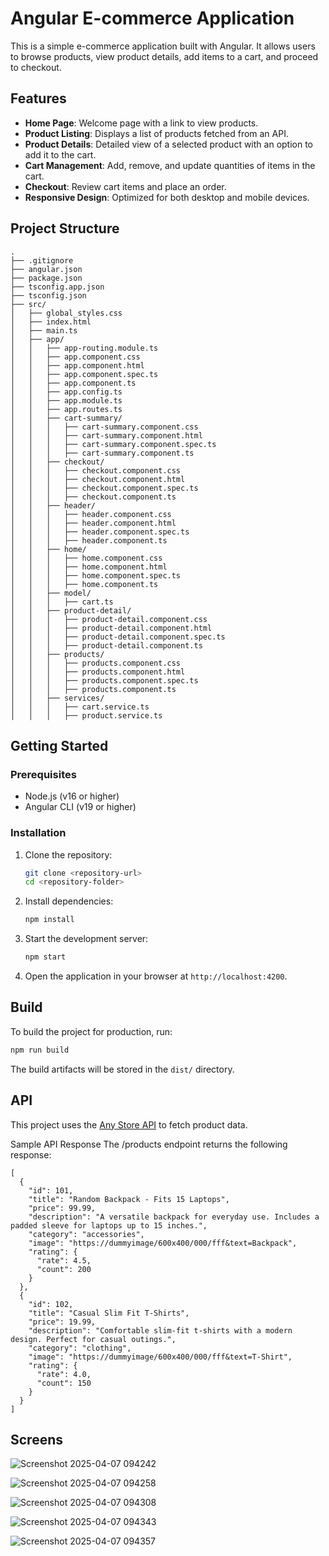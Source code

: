 # Angular E-commerce Application

This is a simple e-commerce application built with Angular. It allows users to browse products, view product details, add items to a cart, and proceed to checkout.

## Features

- **Home Page**: Welcome page with a link to view products.
- **Product Listing**: Displays a list of products fetched from an API.
- **Product Details**: Detailed view of a selected product with an option to add it to the cart.
- **Cart Management**: Add, remove, and update quantities of items in the cart.
- **Checkout**: Review cart items and place an order.
- **Responsive Design**: Optimized for both desktop and mobile devices.

## Project Structure

```
.
├── .gitignore
├── angular.json
├── package.json
├── tsconfig.app.json
├── tsconfig.json
├── src/
│   ├── global_styles.css
│   ├── index.html
│   ├── main.ts
│   ├── app/
│   │   ├── app-routing.module.ts
│   │   ├── app.component.css
│   │   ├── app.component.html
│   │   ├── app.component.spec.ts
│   │   ├── app.component.ts
│   │   ├── app.config.ts
│   │   ├── app.module.ts
│   │   ├── app.routes.ts
│   │   ├── cart-summary/
│   │   │   ├── cart-summary.component.css
│   │   │   ├── cart-summary.component.html
│   │   │   ├── cart-summary.component.spec.ts
│   │   │   ├── cart-summary.component.ts
│   │   ├── checkout/
│   │   │   ├── checkout.component.css
│   │   │   ├── checkout.component.html
│   │   │   ├── checkout.component.spec.ts
│   │   │   ├── checkout.component.ts
│   │   ├── header/
│   │   │   ├── header.component.css
│   │   │   ├── header.component.html
│   │   │   ├── header.component.spec.ts
│   │   │   ├── header.component.ts
│   │   ├── home/
│   │   │   ├── home.component.css
│   │   │   ├── home.component.html
│   │   │   ├── home.component.spec.ts
│   │   │   ├── home.component.ts
│   │   ├── model/
│   │   │   ├── cart.ts
│   │   ├── product-detail/
│   │   │   ├── product-detail.component.css
│   │   │   ├── product-detail.component.html
│   │   │   ├── product-detail.component.spec.ts
│   │   │   ├── product-detail.component.ts
│   │   ├── products/
│   │   │   ├── products.component.css
│   │   │   ├── products.component.html
│   │   │   ├── products.component.spec.ts
│   │   │   ├── products.component.ts
│   │   ├── services/
│   │   │   ├── cart.service.ts
│   │   │   ├── product.service.ts
```

## Getting Started

### Prerequisites

- Node.js (v16 or higher)
- Angular CLI (v19 or higher)

### Installation

1. Clone the repository:
   ```bash
   git clone <repository-url>
   cd <repository-folder>
   ```

2. Install dependencies:
   ```bash
   npm install
   ```

3. Start the development server:
   ```bash
   npm start
   ```

4. Open the application in your browser at `http://localhost:4200`.

## Build

To build the project for production, run:
```bash
npm run build
```

The build artifacts will be stored in the `dist/` directory.

## API

This project uses the [Any Store API](https://<anyapiurl>/) to fetch product data.

Sample API Response
The /products endpoint returns the following response:

```
[
  {
    "id": 101,
    "title": "Random Backpack - Fits 15 Laptops",
    "price": 99.99,
    "description": "A versatile backpack for everyday use. Includes a padded sleeve for laptops up to 15 inches.",
    "category": "accessories",
    "image": "https://dummyimage/600x400/000/fff&text=Backpack",
    "rating": {
      "rate": 4.5,
      "count": 200
    }
  },
  {
    "id": 102,
    "title": "Casual Slim Fit T-Shirts",
    "price": 19.99,
    "description": "Comfortable slim-fit t-shirts with a modern design. Perfect for casual outings.",
    "category": "clothing",
    "image": "https://dummyimage/600x400/000/fff&text=T-Shirt",
    "rating": {
      "rate": 4.0,
      "count": 150
    }
  }
]
```
## Screens

![Screenshot 2025-04-07 094242](https://github.com/user-attachments/assets/68493212-24f0-4e19-91ac-9176e02a49bd)

![Screenshot 2025-04-07 094258](https://github.com/user-attachments/assets/a24d6348-e5fa-4728-bc36-f7a6b8f90572)

![Screenshot 2025-04-07 094308](https://github.com/user-attachments/assets/78a8894e-e809-409d-a9ef-f7780989f118)

![Screenshot 2025-04-07 094343](https://github.com/user-attachments/assets/b2b836e8-6449-42ee-8f64-69dda6032251)

![Screenshot 2025-04-07 094357](https://github.com/user-attachments/assets/bc16059c-b173-4ec2-bec9-5e86d5311f01)
